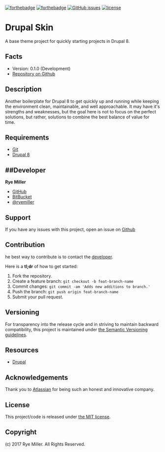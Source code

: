 [![forthebadge](http://forthebadge.com/images/badges/built-by-neckbeards.svg)](http://forthebadge.com)
[![forthebadge](http://forthebadge.com/images/badges/fuck-it-ship-it.svg)](http://forthebadge.com)
[![GitHub issues](https://img.shields.io/github/issues/badges/shields.svg?style=for-the-badge)](https://github.com/iods/skin/issues)
[![license](https://img.shields.io/github/license/mashape/apistatus.svg?style=for-the-badge)](https://github.com/iods/skin/LICENSE)

Drupal Skin
============

A base theme project for quickly starting projects in Drupal 8.


Facts
-----

 * Version: 0.1.0 (Development)
 * [Repository on Github](https://github.com/iods/skin)


Description
-----------

Another boilerplate for Drupal 8 to get quickly up and running while keeping the
environment clean, maintainable, and well approachable. It may have it's strengths
and weaknesses, but the goal here is not to focus on the perfect solutions, but
rather, solutions to combine the best balance of value for time.


Requirements
------------

 * [Git](http://git-scm.com)
 * [Drupal 8](http://drupal.org)


##Developer
---------

**Rye Miller**

 * [GitHub](http://github.com/iods/)
 * [BitBucket](http://bitbucket.org/adarkstar/)
 * [@ryemiller](https://twitter.com/ryemiller)


Support
-------

If you have any issues with this project, open an issue on [Github](https://github.com/iods/skin/issues)


Contribution
------------

he best way to contribute is to contact the [developer](#Developer).

Here is a **tl;dr** of how to get started:

1. Fork the repository.
2. Create a feature branch: `git checkout -b feat-branch-name`
3. Commit changes: `git commit -am 'Adds new additions to branch.'`
4. Push the branch: `git push origin feat-branch-name`
5. Submit your pull request.


Versioning
----------

For transparency into the release cycle and in striving to maintain backward compatibility, this project is
maintained under [the Semantic Versioning guidelines](http://semver.org/).


Resources
---------

 * [Drupal](http://drupal.org)


Acknowledgements
----------------

Thank you to [Atlassian](http://www.atlassian.com) for being such an honest and innovative company.


License
-------

This project/code is released under [the MIT license](https://github.com/iods/skin/LICENSE).


Copyright
---------

(c) 2017 Rye Miller. All Rights Reserved.
